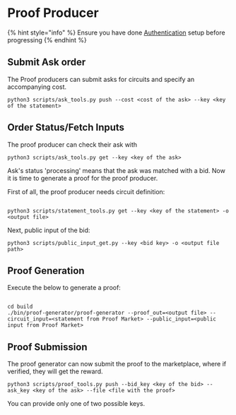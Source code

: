# Proof Producer

{% hint style="info" %}
Ensure you have done [Authentication](sign-up.md) setup before progressing
{% endhint %}

## Submit Ask order

The Proof producers can submit asks for circuits and specify an accompanying cost.

```
python3 scripts/ask_tools.py push --cost <cost of the ask> --key <key of the statement> 
```

## Order Status/Fetch Inputs

The proof producer can check their ask with

```
python3 scripts/ask_tools.py get --key <key of the ask> 
```

Ask's status 'processing' means that the ask was matched with a bid. Now it is time to generate a proof for the proof producer.

First of all, the proof producer needs circuit definition:

```

python3 scripts/statement_tools.py get --key <key of the statement> -o <output file> 

```

Next, public input of the bid:

```
python3 scripts/public_input_get.py --key <bid key> -o <output file path> 
```

## Proof Generation

Execute the below to generate a proof:

```

cd build
./bin/proof-generator/proof-generator --proof_out=<output file> --circuit_input=<statement from Proof Market> --public_input=<public input from Proof Market>
```

## Proof Submission

The proof generator can now submit the proof to the marketplace, where if verified, they will get the reward.

```
python3 scripts/proof_tools.py push --bid_key <key of the bid> --ask_key <key of the ask> --file <file with the proof> 
```

You can provide only one of two possible keys.&#x20;

